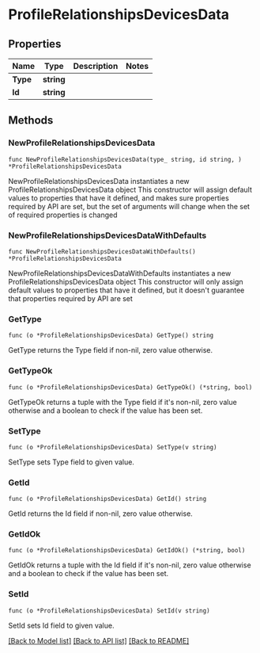 # ProfileRelationshipsDevicesData

## Properties

Name | Type | Description | Notes
------------ | ------------- | ------------- | -------------
**Type** | **string** |  | 
**Id** | **string** |  | 

## Methods

### NewProfileRelationshipsDevicesData

`func NewProfileRelationshipsDevicesData(type_ string, id string, ) *ProfileRelationshipsDevicesData`

NewProfileRelationshipsDevicesData instantiates a new ProfileRelationshipsDevicesData object
This constructor will assign default values to properties that have it defined,
and makes sure properties required by API are set, but the set of arguments
will change when the set of required properties is changed

### NewProfileRelationshipsDevicesDataWithDefaults

`func NewProfileRelationshipsDevicesDataWithDefaults() *ProfileRelationshipsDevicesData`

NewProfileRelationshipsDevicesDataWithDefaults instantiates a new ProfileRelationshipsDevicesData object
This constructor will only assign default values to properties that have it defined,
but it doesn't guarantee that properties required by API are set

### GetType

`func (o *ProfileRelationshipsDevicesData) GetType() string`

GetType returns the Type field if non-nil, zero value otherwise.

### GetTypeOk

`func (o *ProfileRelationshipsDevicesData) GetTypeOk() (*string, bool)`

GetTypeOk returns a tuple with the Type field if it's non-nil, zero value otherwise
and a boolean to check if the value has been set.

### SetType

`func (o *ProfileRelationshipsDevicesData) SetType(v string)`

SetType sets Type field to given value.


### GetId

`func (o *ProfileRelationshipsDevicesData) GetId() string`

GetId returns the Id field if non-nil, zero value otherwise.

### GetIdOk

`func (o *ProfileRelationshipsDevicesData) GetIdOk() (*string, bool)`

GetIdOk returns a tuple with the Id field if it's non-nil, zero value otherwise
and a boolean to check if the value has been set.

### SetId

`func (o *ProfileRelationshipsDevicesData) SetId(v string)`

SetId sets Id field to given value.



[[Back to Model list]](../README.md#documentation-for-models) [[Back to API list]](../README.md#documentation-for-api-endpoints) [[Back to README]](../README.md)



